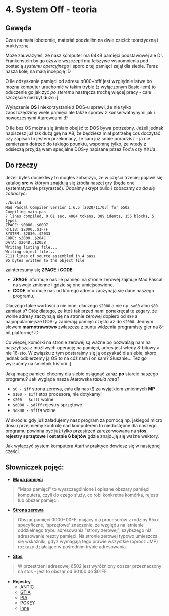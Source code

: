 # 4. System Off - teoria

## Gawęda

Czas na mała lobotomię, materiał podzieliłm na dwie cześci: teoretyczną i praktyczną.

Może zauważyłeś, że nasz komputer ma 64KB pamięci podstawowej ale Dr. Frankenstein by go ożywić wszczepił mu fałszywe wspomnienia pod postacią *systemu opercyjnego* i sporo z tej pamięci zajął dla siebie. Teraz nasza kolej na małą incepcję :D

O ile odzyskanie pamięci od adresu $a000-$bfff jest względnie łatwe bo można komputer uruchomić w takim trybie (z wyłączonym Basic-iem) to oduczenie go jak żyć *po steremu* nastręcza trochę więcej pracy - całe szczęście niezbyt dużo :]

Wyłączenie **OS** i niekorzystanie z DOS-u sprawi, że nie tylko zaoszczędzimy wiele pamięci ale także sporów z konserwatnynymi jak i nowoczesnymi Atarowcami ;P

O ile bez OS można się śmiało obejść to DOS bywa potrzebny. Jeżeli jednak napiszesz już tak dużą grę na A8, że będziesz miał potrzebę coś doczytać czy zapisać to jestem przekonany, że sam już sobie poradzisz - ja nie zamierzam dotrzeć do takiego pounktu, wspomnę tylko, że wtedy z odsieczą przyjdą wam specjalne DOS-y napisane przez Fox'a czy XXL'a.

## Do rzeczy

Jeżeli byłeś dociekliwy to mogłeś zobaczyć, że w części trzeciej pojawił się katalog **src** w którym znajdują się źródła naszej gry (będą one systematycznie przyrastać). Odpalmy skrypt build i zobaczmy *co da się zobaczyć*:

```
./build
Mad Pascal Compiler version 1.6.5 [2020/11/03] for 6502
Compiling main.pas
7 lines compiled, 0.61 sec, 4884 tokens, 389 idents, 155 blocks, 5 types
ZPAGE: $0080..$00D7
RTLIB: $2000..$1FFF
SYSTEM: $2030..$2033
CODE: $2000..$204C
DATA: $204D..$2058
Writing listing file...
Writing object file...
7111 lines of source assembled in 4 pass
95 bytes written to the object file
```

zainteresumy się **ZPAGE** i **CODE**:

* **ZPAGE** informuje nas ile pamięci na stronie zerowej zajmuje Mad Pascal na swoje zmienne i gdzie są one umiejscowione.
* **CODE** informuje nas od którego adresu zaczynają się dane naszego programu.

Dlaczego takie wartości a nie inne, dlaczego `$2000` a nie np. `$a00` albo `$80` zamiast `0`? Otóż dlatego, że ktoś tak przed nami ponakręcał te zegary, że wolne adresy zaczynają się na stronie zerowej dopiero od `$80` a najpopularniejsze DOS-y zabierają pamięć często aż do `$2000`. Jednym słowem **marnotrawstwo** zwłaszcza z puntu widzenia programisty gier na 8-bit platformę! :D

Co więcej, komórki na stronie zerowej są ważne bo pozwalają nam na najszybszą z możliwych operację na pamięci, adres jest wtedy 8-bitowy a nie 16-sto. W związku z tym postarajmy się ją odzyskać dla siebie, skoro jednak odbierzemy ją OS to na cóż nam i on sam? Słusznie... Też go wyrzućmy na śmietnik historii :]

Jaką mapę pamięci chcemy dla siebie osiągnąć zaraz **po** starcie naszego programu? Jak wygląda nasza Atarowska *tabula rasa*?

* `$0 - $ff` strona zerowa, cała dla nas (!) za wyjątkiem zmiennych **MP**
* `$100 - $1ff` stos procesora, nie dotykamy!
* `$200 - $cfff` wolne
* `$d000 - $d7ff` rejestry sprzętowe
* `$d800 - $fff9` wolne

W skrócie: gdy już załadujemy nasz program za pomocą np. jakiegoś micro dosu i przejmiemy kontrolę nad komputerem to niedostępne dla naszego programu powinna być już tylko przestrzeń zarezerwowana na **stos**, **rejestry sprzętowe** i **ostatnie 6 bajtów** gdzie znajdują się ważne wektory.

Jak wyłączyć system komputera Atari w praktyce dowiesz się w następnej części.

## Słowniczek pojęć:

* [**Mapa pamięci**](http://atariki.krap.pl/index.php/Mapa_pami%C4%99ci)
>"Mapa pamięci" to wyszczególnione i opisane obszary pamięci komputera, czyli do czego służy, co robi konkretna komórka, rejestr lub obszar pamięci.
* [**Strona zerowa**](http://atariki.krap.pl/index.php/Strona_zerowa)
>Obszar pamięci $0000-$00FF, mający dla procesorów z rodziny 65xx specyficzne, 'sprzętowe' znaczenie, ze względu na istnienie oddzielnego trybu adresowania "strony zerowej", szybszego niż adresowanie reszty pamięci. Na stronie zerowej typowo umieszcza się wskaźniki, gdyż wymagają tego prawie wszystkie (oprócz JMP) rozkazy działające w pośrednim trybie adresowania.
* [**Stos**](http://atariki.krap.pl/index.php/6502)
>W przestrzeni adresowej 6502 jest wyróżniony obszar przeznaczony na stos - jest to obszar od $0100 do $01FF.
* **Rejestry**
  * [ANTIC](http://atariki.krap.pl/index.php/Rejestry_ANTIC-a)
  * [GTIA](http://atariki.krap.pl/index.php/Rejestry_GTIA)
  * [PIA](http://atariki.krap.pl/index.php/Rejestry_PIA)
  * [POKEY](http://atariki.krap.pl/index.php/Rejestry_POKEY-a)
  * [inne](http://atariki.krap.pl/index.php/Kategoria:Programowanie_Atari_8-bit)